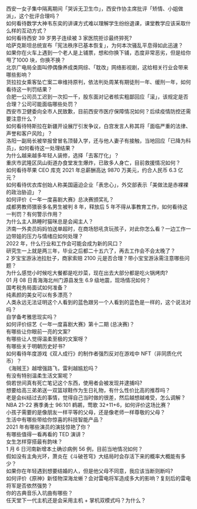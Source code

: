 西安一女子集中隔离期间「哭诉无卫生巾」，西安作协主席批评「矫情、小姐做派」，这个批评合理吗？  
如何看待数学大神韦东奕的讲课方式难以理解学生纷纷退课，课堂教学应该采取什么样的互动方式？  
如何看待西安 39 岁男子连续被 3 家医院拒诊最终猝死?  
哈萨克斯坦总统宣布「宪法秩序已基本恢复」，为何本次骚乱平息得如此迅速？  
如果你在火车上遇到一个老人是上铺票，想和你换下铺，态度非常恶劣，但是给你甩了1000 块，你换不换？  
北京广电局全面叫停偶像养成类网综、「耽改」网络影视剧，这给相关行业会带来哪些影响？  
货拉拉女乘客坠亡案二审维持原判，依法判处周某有期徒刑一年、缓刑一年，如何看待这一判罚结果？  
合肥一公司员工迟到一次扣一千，股东面对记者核实粗鄙回应「滚」，该规定是否合理？公司可能面临哪些处罚？  
西安市卫健委向全市人民致歉，目前西安市医疗保障情况如何？后续疫情防控还需要注意什么？  
如何看待特斯拉在新疆开设展厅引发争议，白宫发言人称其将「面临严重的法律、声誉和客户风险」？  
洛阳一副局长被举报曾冒名顶替入学，还与他人妻子有接触，当地回应「已降为科员」，如何看待这一处理结果？  
为什么越来越多年轻人装修，选择「去客厅化」？  
重庆市武隆区凤山街道办食堂发生爆炸，已致多人身亡，目前救援情况如何？  
如何看待苹果 CEO 库克 2021 年总薪酬高达 9870 万美元，约合人民币 6.3 亿元？  
如何看待优衣库创始人称美国逼迫企业「表忠心」，外交部表示「美做法是赤裸裸的政治胁迫」？  
如何评价《一年一度喜剧大赛》总决赛颁奖礼？  
成都男教师猥亵多名男生被判 8 年，释放后 5 年不得从事教育工作，如何看待这一判罚？有何警示作用？  
为什么主人熟睡时猫咪总是会闻主人？  
济南一外卖员妈妈怕送单超时，在商场怒吼贪玩孩子，对此你怎么看？一边工作一边带娃的压力与情绪应如何处理？  
2022 年，什么行业和工作会可能会成为新的风口？  
研究生一上就是两三年，毕业之后都二十五六了，再去工作会不会太晚了？  
2 岁宝宝游泳池拉肚子，商家索赔 2100 元是否合理？带小宝宝游泳需注意哪些问题？  
为什么感觉小时候吃大餐都是吃炒菜，现在出去大部分都是吃火锅烤肉?  
01 月 08 日青海海北州门源县发生 6.9 级地震，现场情况如何？  
国考税务局面试如何准备？  
纯素颜的美女可以有多漂亮？  
人类永远无法证明这个人看到的蓝色跟另一个人看到的蓝色是一样的，这个说法对吗？  
自学备考雅思现实吗？  
如何评价综艺《一年一度喜剧大赛》第十二期 (总决赛)？  
有哪些让你眼前一亮的文案?  
有哪些让人觉得温柔至极的文案呀？  
有哪些关于明朝历史好书?  
如何看待年度游戏《双人成行》的制作者强烈反对在游戏中 NFT（非同质化代币）？  
《海贼王》越增强路飞，雷利越尴尬吗？  
有没有特别温柔生活文案呢？  
倘若世间真有死亡笔记这个东西，使用者会被发现并逮捕吗?  
想要给高三弟弟送一双篮球鞋作为生日礼物，有什么性价比高的推荐吗？  
老是会纠结过去的事情，觉得自己当时做的很差，然后越想越难受，怎么调解？  
NBA 21-22 赛季勇士 96:101 鹈鹕，莺歌 32+11+6，如何评价这场比赛？  
小孩子需要的是像朋友一样平等的父母，还是像老师一样尊敬的父母？  
生活中有哪些带给你惊喜的科技智能产品？  
2021 年有哪些演员的演技惊艳了你？  
有哪些值得一看再看的 TED 演讲？  
女生怎样穿搭最有韵味？  
1 月 6 日河南新增本土确诊病例 56 例，目前当地情况如何？  
假如没有主角光环，萧炎在《斗破苍穹》大结局时会存活下来的概率大概能有多少？  
如果你在年轻遇到想要结婚的人，但是他父母不同意，我应该当断则断吗?  
如何评价《原神》新怪物深海龙蜥？会对雷电将军造成多大的影响？复刻后的雷电将军是否依然强势？  
你的古典音乐入坑曲有哪些？  
任天堂下一代主机还是会采用主机 + 掌机双模式吗？为什么？  
